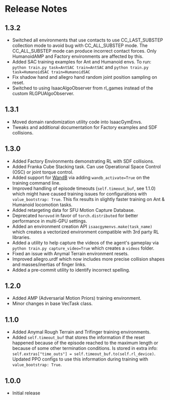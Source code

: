Release Notes
=============

1.3.2
-----

* Switched all environments that use contacts to use CC_LAST_SUBSTEP collection mode to avoid bug with CC_ALL_SUBSTEP mode. The CC_ALL_SUBSTEP mode can produce incorrect contact forces. Only HumanoidAMP and Factory environments are affected by this. 
* Added SAC training examples for Ant and Humanoid envs. To run: ``python train.py task=AntSAC train=AntSAC`` and ``python train.py task=HumanoidSAC train=HumanoidSAC``
* Fix shadow hand and allegro hand random joint position sampling on reset.
* Switched to using IsaacAlgoObserver from rl_games instead of the custom RLGPUAlgoObserver.

1.3.1
-----

* Moved domain randomization utility code into IsaacGymEnvs.
* Tweaks and additional documentation for Factory examples and SDF collisions.

1.3.0
-----

* Added Factory Environments demonstrating RL with SDF collisions.
* Added Franka Cube Stacking task. Can use Operational Space Control (OSC) or joint torque control.
* Added support for [WandB](https://wandb.ai/) via adding `wandb_activate=True` on the training command line.
* Improved handling of episode timeouts (`self.timeout_buf`, see 1.1.0) which might have caused training issues for 
configurations with `value_bootstrap: True`. This fix results in slightly faster training on Ant & Humanoid locomotion tasks.
* Added retargeting data for SFU Motion Capture Database.
* Deprecated `horovod` in favor of `torch.distributed` for better performance in multi-GPU settings.
* Added an environment creation API `isaacgymenvs.make(task_name)` which creates a vectorized environment compatible with 3rd party RL libraries. 
* Added a utility to help capture the videos of the agent's gameplay via `python train.py capture_video=True` which creates a `videos` folder.
* Fixed an issue with Anymal Terrain environment resets.
* Improved allegro.urdf which now includes more precise collision shapes and masses/inertias of finger links.
* Added a pre-commit utility to identify incorrect spelling.

1.2.0
-----

* Added AMP (Adversarial Motion Priors) training environment.
* Minor changes in base VecTask class.

1.1.0
-----

* Added Anymal Rough Terrain and Trifinger training environments.
* Added `self.timeout_buf` that stores the information if the reset happened because of the episode reached to the maximum length or because of some other termination conditions. Is stored in extra info: `self.extras["time_outs"] = self.timeout_buf.to(self.rl_device)`.  Updated PPO configs to use this information during training with `value_bootstrap: True`.

1.0.0
-----

* Initial release
